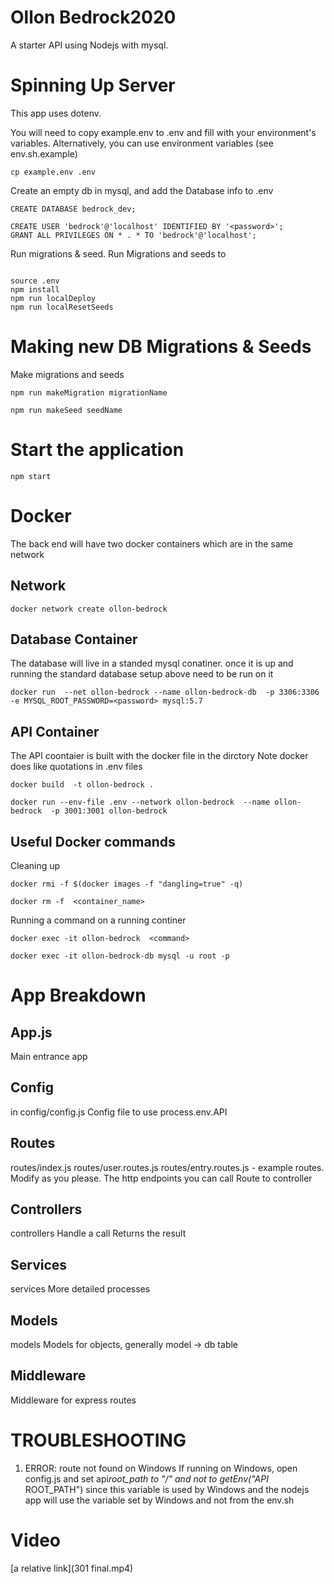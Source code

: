 # Ollon Bedrock2020
A starter API using Nodejs with mysql.


# Spinning Up Server

This app uses dotenv.

You will need to copy example.env to .env and fill with your environment's variables. Alternatively, you can use environment variables (see env.sh.example)
```
cp example.env .env

```


Create an empty db in mysql, and add the Database info to .env
```
CREATE DATABASE bedrock_dev;

CREATE USER 'bedrock'@'localhost' IDENTIFIED BY '<password>';
GRANT ALL PRIVILEGES ON * . * TO 'bedrock'@'localhost';

```

Run migrations & seed.  Run Migrations and seeds to 
```

source .env
npm install
npm run localDeploy
npm run localResetSeeds

```

# Making new DB Migrations & Seeds
Make migrations and seeds
```
npm run makeMigration migrationName
```

```
npm run makeSeed seedName
```



# Start the application

```
npm start

```



# Docker

The back end will have two docker containers which are in the same network

##  Network
```
docker network create ollon-bedrock
```
## Database Container
The database will live in a standed mysql conatiner.  once it is up and running the standard database  setup above need to be run on it

```
docker run  --net ollon-bedrock --name ollon-bedrock-db  -p 3306:3306 -e MYSQL_ROOT_PASSWORD=<password> mysql:5.7

```
## API Container
The API coontaier is built with the docker file in the dirctory
Note docker does like quotations in .env files

```
docker build  -t ollon-bedrock .

docker run --env-file .env --network ollon-bedrock  --name ollon-bedrock  -p 3001:3001 ollon-bedrock 

```
## Useful Docker commands

Cleaning up 

```
docker rmi -f $(docker images -f "dangling=true" -q)

docker rm -f  <container_name>

```

Running a command on a running continer

```
docker exec -it ollon-bedrock  <command>

docker exec -it ollon-bedrock-db mysql -u root -p

```


# App Breakdown

## App.js
Main entrance app

## Config
in config/config.js
Config file to use process.env.API

## Routes
routes/index.js
routes/user.routes.js
routes/entry.routes.js - example routes. Modify as you please.
The http endpoints you can call
Route to controller

## Controllers
controllers
Handle a call
Returns the result

## Services
services
More detailed processes

## Models
models
Models for objects, generally model -> db table

## Middleware
Middleware for express routes




# TROUBLESHOOTING

1. ERROR: route not found on Windows
   If running on Windows, open config.js and set api*root_path to "/" and not to getEnv("API*
   ROOT_PATH") since this variable is used by Windows and the nodejs app will use the variable set by Windows and not from the env.sh

# Video
  [a relative link](301 final.mp4)

